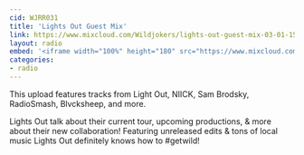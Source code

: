 ```yaml
---
cid: WJRR031
title: 'Lights Out Guest Mix'
link: https://www.mixcloud.com/Wildjokers/lights-out-guest-mix-03-01-15/
layout: radio
embed: '<iframe width="100%" height="180" src="https://www.mixcloud.com/widget/iframe/?embed_type=widget_standard&amp;embed_uuid=d099a26b-1aa0-43f3-975e-5c44b7ebd145&amp;feed=https%3A%2F%2Fwww.mixcloud.com%2FWildjokers%2Flights-out-guest-mix-03-01-15%2F&amp;hide_cover=1&amp;hide_tracklist=1&amp;replace=0" frameborder="0"></iframe>'
categories:
- radio
---
```

This upload features tracks from Light Out, NIICK, Sam Brodsky, RadioSmash, Blvcksheep, and more.

Lights Out talk about their current tour, upcoming productions, & more about their new collaboration! Featuring unreleased edits & tons of local music Lights Out definitely knows how to #getwild!